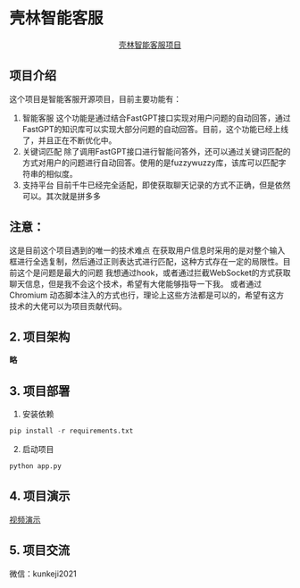 # 壳林智能客服

<p align="center">
<a href="https://kunkeji.com" target="_blank">壳林智能客服项目</a>
</p>

## 项目介绍

这个项目是智能客服开源项目，目前主要功能有：
1. 智能客服
    这个功能是通过结合FastGPT接口实现对用户问题的自动回答，通过FastGPT的知识库可以实现大部分问题的自动回答。目前，这个功能已经上线了，并且正在不断优化中。
2. 关键词匹配
       除了调用FastGPT接口进行智能问答外，还可以通过关键词匹配的方式对用户的问题进行自动回答。使用的是fuzzywuzzy库，该库可以匹配字符串的相似度。
3. 支持平台
    目前千牛已经完全适配，即使获取聊天记录的方式不正确，但是依然可以。其次就是拼多多

## 注意：
这是目前这个项目遇到的唯一的技术难点
在获取用户信息时采用的是对整个输入框进行全选复制，然后通过正则表达式进行匹配，这种方式存在一定的局限性。目前这个是问题是最大的问题
我想通过hook，或者通过拦截WebSocket的方式获取聊天信息，但是我不会这个技术，希望有大佬能够指导一下我。
或者通过 Chromium 动态脚本注入的方式也行，理论上这些方法都是可以的，希望有这方技术的大佬可以为项目贡献代码。

## 2. 项目架构
**略**
## 3. 项目部署
1. 安装依赖
```python
pip install -r requirements.txt 
```
2. 启动项目
```python
python app.py
```
## 4. 项目演示

<a href="https://kunkeji.com/index.php/archives/10/">视频演示</a>

## 5. 项目交流
微信：kunkeji2021